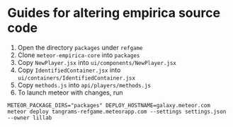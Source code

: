 # Guides for altering empirica source code

1. Open the directory `packages` under `refgame`
2. Clone `meteor-empirica-core` into `packages`
3. Copy `NewPlayer.jsx` into `ui/components/NewPlayer.jsx`
4. Copy `IdentifiedContainer.jsx` into `ui/containers/IdentifiedContainer.jsx`
5. Copy `methods.js` into `api/players/methods.js`
5. To launch meteor with changes, run

```
METEOR_PACKAGE_DIRS="packages" DEPLOY_HOSTNAME=galaxy.meteor.com meteor deploy tangrams-refgame.meteorapp.com --settings settings.json --owner lillab
```